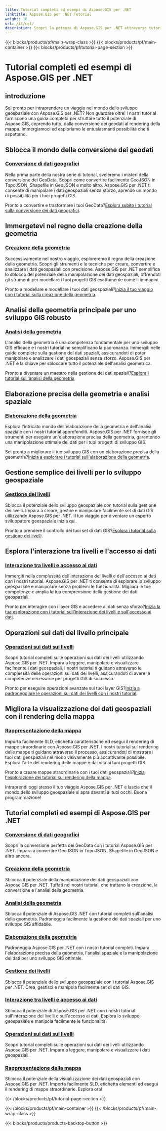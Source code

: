 ```yaml
---
title: Tutorial completi ed esempi di Aspose.GIS per .NET
linktitle: Aspose.GIS per .NET Tutorial
weight: 10
url: /it/net/
description: Scopri la potenza di Aspose.GIS per .NET attraverso tutorial completi. Conversione Master GeoData, creazione di geometrie, analisi, gestione dei livelli e altro ancora.
---
```


{{< blocks/products/pf/main-wrap-class >}}
{{< blocks/products/pf/main-container >}}
{{< blocks/products/pf/tutorial-page-section >}}

# Tutorial completi ed esempi di Aspose.GIS per .NET


## introduzione

Sei pronto per intraprendere un viaggio nel mondo dello sviluppo geospaziale con Aspose.GIS per .NET? Non guardare oltre! I nostri tutorial forniscono una guida completa per sfruttare tutto il potenziale di Aspose.GIS, coprendo tutto, dalla conversione dei geodati al rendering della mappa. Immergiamoci ed esploriamo le entusiasmanti possibilità che ti aspettano.

## Sblocca il mondo della conversione dei geodati

### [Conversione di dati geografici](./geo-data-conversion/)

Nella prima parte della nostra serie di tutorial, sveleremo i misteri della conversione dei GeoData. Scopri come convertire facilmente GeoJSON in TopoJSON, Shapefile in GeoJSON e molto altro. Aspose.GIS per .NET ti consente di manipolare i dati geospaziali senza sforzo, aprendo un mondo di possibilità per i tuoi progetti GIS.

 Pronto a convertire e trasformare i tuoi GeoData?[Esplora subito i tutorial sulla conversione dei dati geografici](./geo-data-conversion/).

## Immergetevi nel regno della creazione della geometria

### [Creazione della geometria](./geometry-creation/)

Successivamente nel nostro viaggio, esploreremo il regno della creazione della geometria. Scopri gli strumenti e le tecniche per creare, convertire e analizzare i dati geospaziali con precisione. Aspose.GIS per .NET semplifica lo sblocco del potenziale della manipolazione dei dati geospaziali, offrendoti gli strumenti per modellare i tuoi progetti GIS esattamente come li immagini.

 Pronto a modellare e modellare i tuoi dati geospaziali?[Inizia il tuo viaggio con i tutorial sulla creazione della geometria](./geometry-creation/).

## Analisi della geometria principale per uno sviluppo GIS robusto

### [Analisi della geometria](./geometry-analysis/)

L'analisi della geometria è una competenza fondamentale per uno sviluppo GIS efficace e i nostri tutorial ne semplificano la padronanza. Immergiti nelle guide complete sulla gestione dei dati spaziali, assicurandoti di poter manipolare e analizzare i dati geospaziali senza sforzo. Aspose.GIS per .NET è la chiave per sbloccare tutto il potenziale dell'analisi geometrica.

 Pronto a diventare un maestro nella gestione dei dati spaziali?[Esplora i tutorial sull'analisi della geometria](./geometry-analysis/).

## Elaborazione precisa della geometria e analisi spaziale

### [Elaborazione della geometria](./geometry-processing/)

Esplora l'intricato mondo dell'elaborazione della geometria e dell'analisi spaziale con i nostri tutorial approfonditi. Aspose.GIS per .NET fornisce gli strumenti per eseguire un'elaborazione precisa della geometria, garantendo una manipolazione ottimale dei dati per i tuoi progetti di sviluppo GIS.

 Sei pronto a migliorare il tuo sviluppo GIS con un'elaborazione precisa della geometria?[Inizia a esplorare i tutorial sull'elaborazione della geometria](./geometry-processing/).

## Gestione semplice dei livelli per lo sviluppo geospaziale

### [Gestione dei livelli](./layer-management/)

Sblocca il potenziale dello sviluppo geospaziale con tutorial sulla gestione dei livelli. Impara a creare, gestire e manipolare facilmente set di dati GIS utilizzando Aspose.GIS per .NET. Il tuo viaggio per diventare un esperto sviluppatore geospaziale inizia qui.

 Pronto a prendere il controllo dei tuoi set di dati GIS?[Esplora i tutorial sulla gestione dei livelli](./layer-management/).

## Esplora l'interazione tra livelli e l'accesso ai dati

### [Interazione tra livelli e accesso ai dati](./layer-interaction-and-data-access/)

Immergiti nella complessità dell'interazione dei livelli e dell'accesso ai dati con i nostri tutorial. Aspose.GIS per .NET ti consente di esplorare lo sviluppo geospaziale e manipolare senza problemi le funzionalità. Migliora le tue competenze e amplia la tua comprensione della gestione dei dati geospaziali.

 Pronto per interagire con i layer GIS e accedere ai dati senza sforzo?[Inizia la tua esplorazione con i tutorial sull'interazione dei livelli e sull'accesso ai dati](./layer-interaction-and-data-access/).

## Operazioni sui dati del livello principale

### [Operazioni sui dati sui livelli](./layer-data-operations/)

Scopri tutorial completi sulle operazioni sui dati dei livelli utilizzando Aspose.GIS per .NET. Impara a leggere, manipolare e visualizzare facilmente i dati geospaziali. I nostri tutorial ti guidano attraverso le complessità delle operazioni sui dati dei livelli, assicurandoti di avere le competenze necessarie per progetti GIS di successo.

 Pronto per eseguire operazioni avanzate sui tuoi layer GIS?[Inizia a padroneggiare le operazioni sui dati dei livelli con i nostri tutorial](./layer-data-operations/).

## Migliora la visualizzazione dei dati geospaziali con il rendering della mappa

### [Rappresentazione della mappa](./map-rendering/)

Importa facilmente SLD, etichetta caratteristiche ed esegui il rendering di mappe straordinarie con Aspose.GIS per .NET. I nostri tutorial sul rendering delle mappe ti guidano attraverso il processo, assicurandoti di mostrare i tuoi dati geospaziali nel modo visivamente più accattivante possibile. Esplora l'arte del rendering delle mappe e dai vita ai tuoi progetti GIS.

 Pronto a creare mappe straordinarie con i tuoi dati geospaziali?[Inizia l'esplorazione dei tutorial sul rendering della mappa](./map-rendering/).

Intraprendi oggi stesso il tuo viaggio Aspose.GIS per .NET e lascia che il mondo dello sviluppo geospaziale si apra davanti ai tuoi occhi. Buona programmazione!
## Tutorial completi ed esempi di Aspose.GIS per .NET 
### [Conversione di dati geografici](./geo-data-conversion/)
Scopri la conversione perfetta dei GeoData con i tutorial Aspose.GIS per .NET. Impara a convertire GeoJSON in TopoJSON, Shapefile in GeoJSON e altro ancora.
### [Creazione della geometria](./geometry-creation/)
Sblocca il potenziale della manipolazione dei dati geospaziali con Aspose.GIS per .NET. Tuffati nei nostri tutorial, che trattano la creazione, la conversione e l'analisi della geometria.
### [Analisi della geometria](./geometry-analysis/)
Sblocca il potenziale di Aspose.GIS .NET con tutorial completi sull'analisi della geometria. Padroneggia facilmente la gestione dei dati spaziali per uno sviluppo GIS affidabile.
### [Elaborazione della geometria](./geometry-processing/)
Padroneggia Aspose.GIS per .NET con i nostri tutorial completi. Impara l'elaborazione precisa della geometria, l'analisi spaziale e la manipolazione dei dati per uno sviluppo GIS ottimale.
### [Gestione dei livelli](./layer-management/)
Sblocca il potenziale dello sviluppo geospaziale con i tutorial Aspose.GIS per .NET. Crea, gestisci e manipola facilmente set di dati GIS. 
### [Interazione tra livelli e accesso ai dati](./layer-interaction-and-data-access/)
Sblocca il potenziale di Aspose.GIS per .NET con i nostri tutorial sull'interazione dei livelli e sull'accesso ai dati. Esplora lo sviluppo geospaziale e manipola facilmente le funzionalità.
### [Operazioni sui dati sui livelli](./layer-data-operations/)
Scopri tutorial completi sulle operazioni sui dati dei livelli utilizzando Aspose.GIS per .NET. Impara a leggere, manipolare e visualizzare i dati geospaziali.
### [Rappresentazione della mappa](./map-rendering/)
Sblocca il potenziale della visualizzazione dei dati geospaziali con Aspose.GIS per .NET. Importa facilmente SLD, etichetta elementi ed esegui il rendering di mappe straordinarie. Esplora ora!

{{< /blocks/products/pf/tutorial-page-section >}}

{{< /blocks/products/pf/main-container >}}
{{< /blocks/products/pf/main-wrap-class >}}

{{< blocks/products/products-backtop-button >}}
